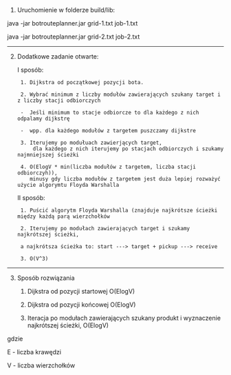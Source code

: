 1. Uruchomienie w folderze build/lib:

java -jar botrouteplanner.jar grid-1.txt job-1.txt

java -jar botrouteplanner.jar grid-2.txt job-2.txt


----------------------------------------------------------------------


2. Dodatkowe zadanie otwarte:

    I sposób:
    
        1. Dijkstra od początkowej pozycji bota.
       
        2. Wybrać minimum z liczby modułów zawierających szukany target i z liczby stacji odbiorczych
       
        -  Jeśli minimum to stacje odbiorcze to dla każdego z nich odpalamy dijkstrę
        
        -  wpp. dla każdego modułów z targetem puszczamy dijkstre
        
        3. Iterujemy po modułuach zawierjących target,
            dla każdego z nich iterujemy po stacjach odbiorczych i szukamy najmniejszej ścieżki
            
        4. O(ElogV * min(liczba modułów z targetem, liczba stacji odbiorczyh)),
           minusy gdy liczba modułów z targetem jest duża lepiej rozważyć użycie algorymtu Floyda Warshalla




    II sposób:
    
        1. Puścić algorytm Floyda Warshalla (znajduje najkrótsze ścieżki między każdą parą wierzchołków
        
        2. Iterujemy po modułach zawierających target i szukamy najkrótszej ścieżki,
        
        a najkrótsza ścieżka to: start ---> target + pickup ---> receive
        
        3. O(V^3)


----------------------------------------------------------------------


3. Sposób rozwiązania

    1. Dijkstra od pozycji startowej O(ElogV)
    
    2. Dijkstra od pozycji końcowej O(ElogV)
    
    3. Iteracja po modułach zawierających szukany produkt i wyznaczenie najkrótszej ścieżki,
    O(ElogV)
    

gdzie

E - liczba krawędzi

V - liczba wierzchołków

